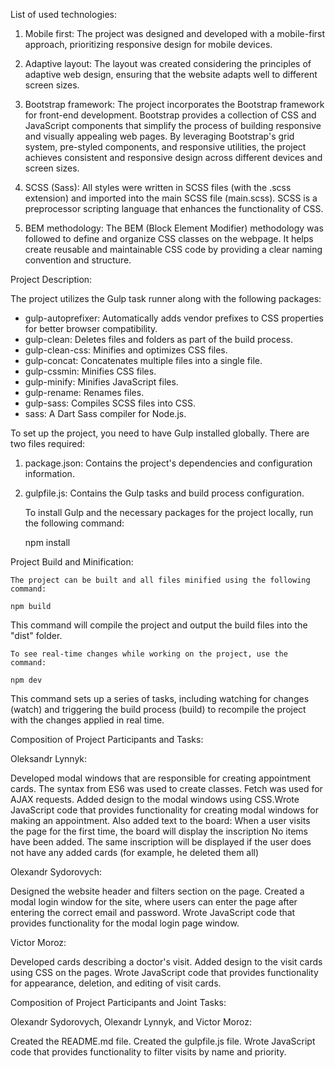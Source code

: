 List of used technologies:

1. Mobile first: The project was designed and developed with a mobile-first approach, prioritizing responsive design for mobile devices.

2. Adaptive layout: The layout was created considering the principles of adaptive web design, ensuring that the website adapts well to different screen sizes.

3. Bootstrap framework: The project incorporates the Bootstrap framework for front-end development. Bootstrap provides a collection of CSS and JavaScript components that simplify the process of building responsive and visually appealing web pages. By leveraging Bootstrap's grid system, pre-styled components, and responsive utilities, the project achieves consistent and responsive design across different devices and screen sizes.

4. SCSS (Sass): All styles were written in SCSS files (with the .scss extension) and imported into the main SCSS file (main.scss). SCSS is a preprocessor scripting language that enhances the functionality of CSS.

5. BEM methodology: The BEM (Block Element Modifier) methodology was followed to define and organize CSS classes on the webpage. It helps create reusable and maintainable CSS code by providing a clear naming convention and structure.


Project Description:

The project utilizes the Gulp task runner along with the following packages:

- gulp-autoprefixer: Automatically adds vendor prefixes to CSS properties for better browser compatibility.
- gulp-clean: Deletes files and folders as part of the build process.
- gulp-clean-css: Minifies and optimizes CSS files.
- gulp-concat: Concatenates multiple files into a single file.
- gulp-cssmin: Minifies CSS files.
- gulp-minify: Minifies JavaScript files.
- gulp-rename: Renames files.
- gulp-sass: Compiles SCSS files into CSS.
- sass: A Dart Sass compiler for Node.js.


To set up the project, you need to have Gulp installed globally. There are two files required:

1. package.json: Contains the project's dependencies and configuration information.
2. gulpfile.js: Contains the Gulp tasks and build process configuration.

    To install Gulp and the necessary packages for the project locally, run the following command:

    npm install

Project Build and Minification:

    The project can be built and all files minified using the following command:

    npm build

This command will compile the project and output the build files into the "dist" folder.

    To see real-time changes while working on the project, use the command:

    npm dev

   This command sets up a series of tasks, including watching for changes (watch) and triggering 
   the build process (build) to recompile the project with the changes applied in real time.


Composition of Project Participants and Tasks:

Oleksandr Lynnyk:

Developed modal windows that are responsible for creating appointment cards.
The syntax from ES6 was used to create classes. Fetch was used for AJAX requests.
Added design to the modal windows using CSS.Wrote JavaScript code that provides functionality for creating modal windows for making an appointment.
Also added text to the board: 
 When a user visits the page for the first time, the board will display the inscription No items have been added. The same inscription will be displayed if the user does not have any added cards (for example, he deleted them all)

Olexandr Sydorovych:

Designed the website header and filters section on the page.
Created a modal login window for the site, where users can enter the page after entering the correct email and password.
Wrote JavaScript code that provides functionality for the modal login page window.

Victor Moroz:

Developed cards describing a doctor's visit.
Added design to the visit cards using CSS on the pages.
Wrote JavaScript code that provides functionality for appearance, deletion, and editing of visit cards.

Composition of Project Participants and Joint Tasks:

Olexandr Sydorovych, Olexandr Lynnyk, and Victor Moroz:

Created the README.md file.
Created the gulpfile.js file.
Wrote JavaScript code that provides functionality to filter visits by name and priority.

